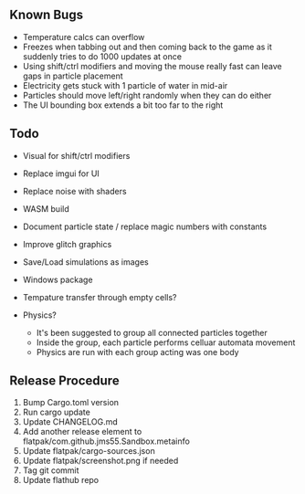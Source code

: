 ## Known Bugs
* Temperature calcs can overflow
* Freezes when tabbing out and then coming back to the game as it suddenly tries to do 1000 updates at once
* Using shift/ctrl modifiers and moving the mouse really fast can leave gaps in particle placement
* Electricity gets stuck with 1 particle of water in mid-air
* Particles should move left/right randomly when they can do either
* The UI bounding box extends a bit too far to the right

## Todo
* Visual for shift/ctrl modifiers
* Replace imgui for UI
* Replace noise with shaders
* WASM build
* Document particle state / replace magic numbers with constants
* Improve glitch graphics
* Save/Load simulations as images

* Windows package
* Tempature transfer through empty cells?
* Physics?
    * It's been suggested to group all connected particles together
    * Inside the group, each particle performs celluar automata movement
    * Physics are run with each group acting was one body

## Release Procedure
1. Bump Cargo.toml version
2. Run cargo update
3. Update CHANGELOG.md
4. Add another release element to flatpak/com.github.jms55.Sandbox.metainfo
5. Update flatpak/cargo-sources.json
6. Update flatpak/screenshot.png if needed
7. Tag git commit
8. Update flathub repo
